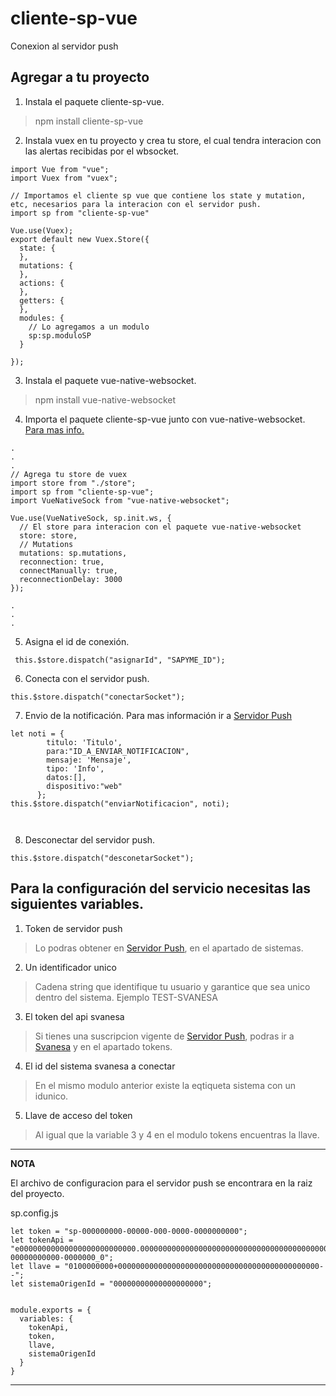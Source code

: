 # cliente-sp-vue
Conexion al servidor push

## Agregar a tu proyecto

1. Instala el paquete cliente-sp-vue.
 > npm install cliente-sp-vue

2.  Instala vuex en tu proyecto y crea tu store, el cual tendra interacion con las alertas recibidas por el wbsocket.

```
import Vue from "vue";
import Vuex from "vuex";

// Importamos el cliente sp vue que contiene los state y mutation, etc, necesarios para la interacion con el servidor push.
import sp from "cliente-sp-vue"

Vue.use(Vuex);
export default new Vuex.Store({
  state: {
  },
  mutations: {
  },
  actions: {
  },
  getters: {
  },
  modules: {
    // Lo agregamos a un modulo
    sp:sp.moduloSP
  }
  
});

```

3. Instala el paquete vue-native-websocket.
 > npm install vue-native-websocket

4. Importa  el paquete cliente-sp-vue junto con vue-native-websocket. [Para mas info.](https://www.npmjs.com/package/vue-native-websocket)


```
.
.
.
// Agrega tu store de vuex
import store from "./store";
import sp from "cliente-sp-vue";
import VueNativeSock from "vue-native-websocket";

Vue.use(VueNativeSock, sp.init.ws, {
  // El store para interacion con el paquete vue-native-websocket
  store: store,
  // Mutations 
  mutations: sp.mutations,
  reconnection: true,
  connectManually: true,
  reconnectionDelay: 3000
});

.
.
.
```

5. Asigna el id de conexión.
```
 this.$store.dispatch("asignarId", "SAPYME_ID");
```

6. Conecta con el servidor push.

```
this.$store.dispatch("conectarSocket");
```

7. Envio de la notificación.  Para mas información ir a [Servidor Push](https://servidorpush.svanesa.online/#/Guia)

```
let noti = {        
        titulo: 'Titulo',        
        para:"ID_A_ENVIAR_NOTIFICACION",
        mensaje: 'Mensaje',
        tipo: 'Info',
        datos:[],
        dispositivo:"web"
      };
this.$store.dispatch("enviarNotificacion", noti);

 
```


8. Desconectar del servidor push.

```
this.$store.dispatch("desconetarSocket");

```


## Para la configuración del servicio necesitas las siguientes variables.
1. Token de servidor push

> Lo podras obtener en [Servidor Push](https://servidorpush.svanesa.online), en el apartado de sistemas.

2. Un identificador unico

> Cadena string que identifique tu usuario y garantice que sea unico dentro del sistema. Ejemplo TEST-SVANESA

3. El token del api svanesa

> Si tienes una suscripcion vigente de [Servidor Push](https://servidorpush.svanesa.online),  podras ir a [Svanesa](https://svanesa.online/) y en el apartado tokens.

4. El id del sistema svanesa a conectar

> En el mismo modulo anterior existe la eqtiqueta sistema con un idunico.

5. Llave de acceso del token

> Al igual que la variable 3 y 4 en el modulo tokens encuentras la llave.

---
**NOTA**

El archivo de configuracion para el servidor push se encontrara en la raiz del proyecto.

sp.config.js

```
let token = "sp-000000000-00000-000-0000-0000000000";
let tokenApi = "e00000000000000000000000000.000000000000000000000000000000000000000000000000000000000000000000.000000000-00000000000-0000000_0";
let llave = "0100000000+000000000000000000000000000000000000000000000--";
let sistemaOrigenId = "00000000000000000000";


module.exports = {
  variables: {
    tokenApi,
    token,
    llave,
    sistemaOrigenId
  }
}

```





---